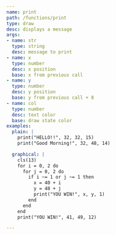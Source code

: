 ```yaml
---
name: print
path: /functions/print
type: draw
desc: displays a message
args:
- name: str
  type: string
  desc: message to print
- name: x
  type: number
  desc: x position
  base: x from previous call
- name: y
  type: number
  desc: y position
  base: y from previous call + 8
- name: col
  type: number
  desc: text color
  base: draw state color
examples:
  plain: |
    print("HELLO!!", 32, 32, 15)
    print("Good Morning!", 32, 48, 14)

  graphical: |
    cls(13)
    for i = 0, 2 do
      for j = 0, 2 do
        if i ~= 1 or j ~= 1 then
          x = 40 + i
          y = 48 + j
          print("YOU WIN!", x, y, 1)
        end
      end
    end
    print("YOU WIN!", 41, 49, 12)

---
```


